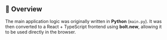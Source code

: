## 📝 Overview

The main application logic was originally written in **Python** (`main.py`). It was then converted to a React + TypeScript frontend using **bolt.new**, allowing it to be used directly in the browser.
